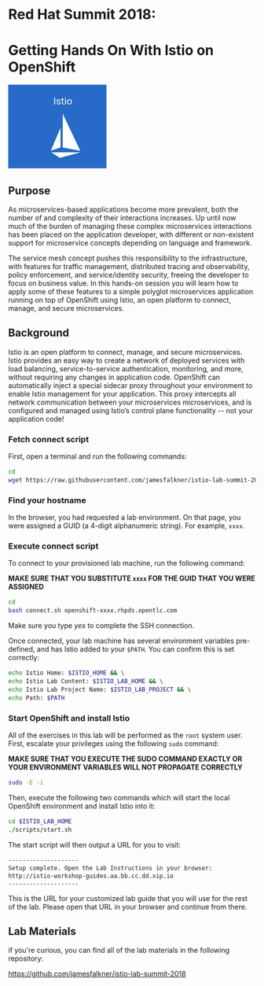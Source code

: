 # Red Hat Summit 2018: 
# Getting Hands On With Istio on OpenShift

![Istio Logo](imgs/istio-logo.png)

## Purpose

As microservices-based applications become more prevalent, both the number of
and complexity of their interactions increases. Up until now much of the burden
of managing these complex microservices interactions has been placed on the
application developer, with different or non-existent support for microservice
concepts depending on language and framework.

The service mesh concept pushes this responsibility to the infrastructure, with
features for traffic management, distributed tracing and observability, policy
enforcement, and service/identity security, freeing the developer to focus on
business value. In this hands-on session you will learn how to apply some of
these features to a simple polyglot microservices application running on top of
OpenShift using Istio, an open platform to connect, manage, and secure
microservices.

## Background

Istio is an open platform to connect, manage, and secure microservices. Istio
provides an easy way to create a network of deployed services with load
balancing, service-to-service authentication, monitoring, and more, without
requiring any changes in application code. OpenShift can automatically inject a
special sidecar proxy throughout your environment to enable Istio management for
your application. This proxy intercepts all network communication between your
microservices microservices, and is configured and managed using Istio’s control
plane functionality -- not your application code!

### Fetch connect script

First, open a terminal and run the following commands:

~~~bash
cd
wget https://raw.githubusercontent.com/jamesfalkner/istio-lab-summit-2018/master/scripts/connect.sh
~~~

### Find your hostname

In the browser, you had requested a lab environment. On that page, you were
assigned a GUID (a 4-digit alphanumeric string). For example, `xxxx`.

### Execute connect script

To connect to your provisioned lab machine, run the following command:

**MAKE SURE THAT YOU SUBSTITUTE `xxxx` FOR THE GUID THAT YOU WERE ASSIGNED**

~~~bash
cd
bash connect.sh openshift-xxxx.rhpds.opentlc.com
~~~

Make sure you type _yes_ to complete the SSH connection.

Once connected, your lab machine has several environment variables pre-defined,
and has Istio added to your `$PATH`. You can confirm this is set correctly:

~~~bash
echo Istio Home: $ISTIO_HOME && \
echo Istio Lab Content: $ISTIO_LAB_HOME && \
echo Istio Lab Project Name: $ISTIO_LAB_PROJECT && \
echo Path: $PATH
~~~

### Start OpenShift and install Istio
All of the exercises in this lab will be performed as the `root` system user.
First, escalate your privileges using the following `sudo` command: 

**MAKE SURE THAT YOU EXECUTE THE SUDO COMMAND EXACTLY OR YOUR ENVIRONMENT
VARIABLES WILL NOT PROPAGATE CORRECTLY**

~~~bash
sudo -E -i
~~~

Then, execute the following two commands which will start the local OpenShift
environment and install Istio into it:

~~~bash
cd $ISTIO_LAB_HOME
./scripts/start.sh
~~~

The start script will then output a URL for you to visit:

~~~
--------------------
Setup complete. Open the Lab Instructions in your browser: http://istio-workshop-guides.aa.bb.cc.dd.xip.io
--------------------
~~~

This is the URL for your customized lab guide that you will use for the rest of
the lab. Please open that URL in your browser and continue from there.

## Lab Materials
if you're curious, you can find all of the lab materials in the following
repository:

https://github.com/jamesfalkner/istio-lab-summit-2018
